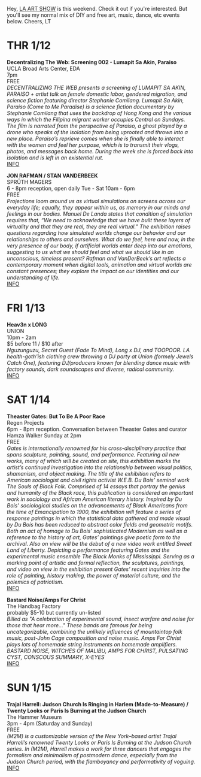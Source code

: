 Hey, [LA ART SHOW](http://www.laartshow.com/) is this weekend. Check it out if you're interested. But you'll see my normal mix of DIY and free art, music, dance, etc events below. Cheers, LT  

# THR 1/12
**Decentralizing The Web: Screening 002 - Lumapit Sa Akin, Paraiso**  
UCLA Broad Arts Center, EDA  
7pm  
FREE  
*DECENTRALIZING THE WEB presents a screening of LUMAPIT SA AKIN, PARAISO + artist talk on female domestic labor, gendered migration, and science fiction featuring director Stephanie Comilang.  Lumapit Sa Akin, Paraiso (Come to Me Paradise) is a science fiction documentary by Stephanie Comilang that uses the backdrop of Hong Kong and the various ways in which the Filipina migrant worker occupies Central on Sundays. The film is narrated from the perspective of Paraiso, a ghost played by a drone who speaks of the isolation from being uprooted and thrown into a new place. Paraiso’s reprieve comes when she is finally able to interact with the women and feel her purpose, which is to transmit their vlogs, photos, and messages back home. During the week she is forced back into isolation and is left in an existential rut.*  
[INFO](https://www.facebook.com/events/236733160098970/)  

**JON RAFMAN / STAN VANDERBEEK**  
SPRÜTH MAGERS  
6 - 8pm reception, open daily Tue - Sat 10am - 6pm  
FREE  
*Projections loom around us as virtual simulations on screens across our everyday life; equally, they appear within us, as memory in our minds and feelings in our bodies. Manuel De Landa states that condition of simulation requires that, “We need to acknowledge that we have built these layers of virtuality and that they are real, they are real virtual.” The exhibition raises questions regarding how simulated worlds change our behavior and our relationships to others and ourselves. What do we feel, here and now, in the very presence of our body, if artificial worlds enter deep into our emotions, suggesting to us what we should feel and what we should like in an unconscious, timeless present? Rafman and VanDerBeek’s art reflects a contemporary moment when digital tools, animation and virtual worlds are constant presences; they explore the impact on our identities and our understanding of life.*  
[INFO](http://www.spruethmagers.com/exhibitions/434@@press_en)  

# FRI 1/13
**Heav3n x LONG**  
UNION  
10pm - 2am  
$5 before 11 / $10 after  
*Nguzunguzu, Secret Guest (Fade To Mind), Long x DJ, and TOOPOOR. LA health-goth'ish clothing crew throwing a DJ party at Union (formely Jewels Catch One), featuring DJ/producers known for blending dance music with factory sounds, dark soundscapes and diverse, radical  community.*  
[INFO](https://www.facebook.com/events/1216419011787847/)  

# SAT 1/14
**Theaster Gates: But To Be A Poor Race**  
Regen Projects  
6pm - 8pm reception. Conversation between Theaster Gates and curator Hamza Walker Sunday at 2pm    
FREE  
*Gates is internationally renowned for his cross-disciplinary practice that spans sculpture, painting, sound, and performance. Featuring all new works, many of which will be created on site, this exhibition marks the artist’s continued investigation into the relationship between visual politics, shamanism, and object making.
The title of the exhibition refers to American sociologist and civil rights activist W.E.B. Du Bois’ seminal work The Souls of Black Folk. Comprised of 14 essays that portray the genius and humanity of the Black race, this publication is considered an important work in sociology and African American literary history. Inspired by Du Bois’ sociological studies on the advancements of Black Americans from the time of Emancipation to 1900, the exhibition will feature a series of response paintings in which the statistical data gathered and made visual by Du Bois has been reduced to abstract color fields and geometric motifs. Both an act of homage to Du Bois’ sophisticated Modernism as well as a reference to the history of art, Gates’ paintings give poetic form to the archival. Also on view will be the debut of a new video work entitled Sweet Land of Liberty. Depicting a performance featuring Gates and the experimental music ensemble The Black Monks of Mississippi. Serving as a marking point of artistic and formal reflection, the sculptures, paintings, and video on view in the exhibition present Gates’ recent inquiries into the role of painting, history making, the power of material culture, and the polemics of patriotism.*  
[INFO](http://www.regenprojects.com/exhibitions/theaster-gates)  

**Bastard Noise/Amps For Christ**  
The Handbag Factory  
probably $5-10 but currently un-listed  
*Billed as "A celebration of experimental sound, insect warfare and noise for those that hear more..." These bands are famous for being uncategorizable, combining the unlikely influences of mountaintop folk music, post-John Cage composition and noise music. Amps For Christ plays lots of homemade string instruments on homemade amplifiers. BASTARD NOISE, WITCHES OF MALIBU, AMPS FOR CHRIST, PULSATING CYST, CONSCOUS SUMMARY, X-EYES*  
[INFO](https://www.facebook.com/events/1230637893646426/)  

# SUN 1/15
**Trajal Harrell: Judson Church Is Ringing in Harlem (Made-to-Measure) / Twenty Looks or Paris Is Burning at the Judson Church**  
The Hammer Museum  
3pm - 4pm (Saturday and Sunday)  
FREE  
*(M2M) is a customizable version of the New York–based artist Trajal Harrell’s renowned Twenty Looks or Paris Is Burning at the Judson Church series. In (M2M), Harrell makes a work for three dancers that engages the formalism and minimalism of postmodern dance, especially from the Judson Church period, with the flamboyancy and performativity of voguing.*  
[INFO](https://hammer.ucla.edu/programs-events/2016/in-real-life/trajal-harrell-judson-church-is-ringing-in-harlem-made-to-measure-twenty-looks-or-paris-is-burning-at-the-judson-church/)  
